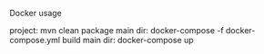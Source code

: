 Docker usage

project: mvn clean package
main dir: docker-compose -f docker-compose.yml build
main dir: docker-compose up